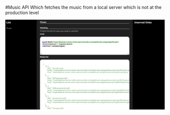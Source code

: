 #Music APi Which fetches the music from a local server which is not at the production level

<img src="/myapi.jpeg">
